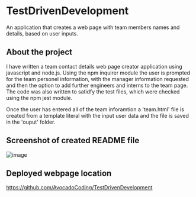 # TestDrivenDevelopment
An application that creates a web page with team members names and details, based on user inputs. 

## About the project
I have written a team contact details web page creator application using javascript and node.js. Using the npm inquirer module the user is prompted for the team personel information, with the manager information requested and then the option to add further engineers and interns to the team page. The code was also written to satidfy the test files, which were checked using the npm jest module.

Once the user has entered all of the team inforamtion a 'team.html' file is created from a template literal with the input user data and the file is saved in the 'ouput' folder.


## Screenshot of created README file
![image](https://user-images.githubusercontent.com/116954089/216851368-7c48bf58-b80e-4cbf-9cf3-9ddd084d30e2.png)


## Deployed webpage location
https://github.com/AvocadoCoding/TestDrivenDevelopment
